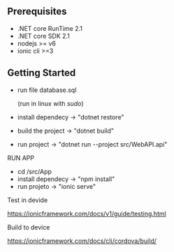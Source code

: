 ## Prerequisites

* .NET core RunTime 2.1
* .NET core SDK 2.1
* nodejs >= v6
* ionic cli >=3 

## Getting Started
* run file database.sql

    (run in linux with *sudo*)
* install dependecy -> "dotnet restore"
* build the project -> "dotnet build" 
* run project -> "dotnet run --project src/WebAPI.api"

RUN APP

* cd /src/App
* install dependecy -> "npm install"
* run projeto -> "ionic serve"

Test in devide

https://ionicframework.com/docs/v1/guide/testing.html

Build to device

https://ionicframework.com/docs/cli/cordova/build/